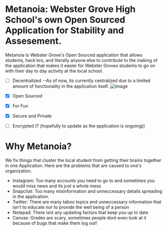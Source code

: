# Metanoia: Webster Grove High School's own Open Sourced Application for Stability and Assesement.
Metanoia is Webster Grove's Open Sourced application that allows students, hack'ers, and literally anyone else to contribute to the making of the application that makes it easier for Webster Groves students to go on with their day to day activity at the local school.

- [ ] Decentralized 
  --As of now, its currently centralized due to a limited amount of functionality in the application itself.
  ![image](https://user-images.githubusercontent.com/53746661/137830227-b9782274-5720-453b-ab0a-6fc253b6acc2.png)

- [x] Open Sourced
- [x] For Fun
- [x] Secure and Private 
- [ ] Encrypted (? (hopefully to update as the application is ongoing))

# Why Metanoia?
We fix things that cluster the local student from getting their brains together in one Application. Here are the problems that are caused to one's organization.
- Instagram: Too many accounts you need to go to and sometimes you would miss news and its just a whole mess
- Snapchat: Too many misinformation and unneccessary details spreading in the application. 
- Twitter: There are many taboo topics and unneccessary information that isn't to educate nor to provide the well being of a person
- Notepad: There isnt any updating factors that keep you up to date
- Canvas: Grades are scary, sometimes people dont even look at it because of bugs that make them log out! 



